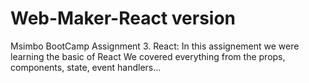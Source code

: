 # Web-Maker-React version
Msimbo BootCamp Assignment 3. React:
In this assignement we were learning the basic of React
We covered everything from the props, components, state, event handlers...
